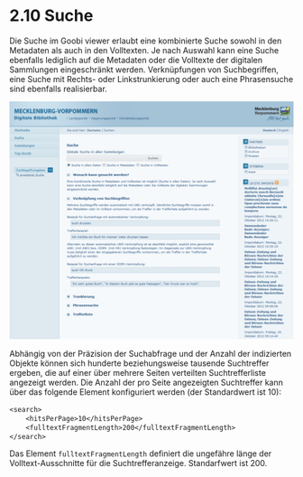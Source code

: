# 2.10 Suche

Die Suche im Goobi viewer erlaubt eine kombinierte Suche sowohl in den Metadaten als auch in den Volltexten. Je nach Auswahl kann eine Suche ebenfalls lediglich auf die Metadaten oder die Volltexte der digitalen Sammlungen eingeschränkt werden. Verknüpfungen von Suchbegriffen, eine Suche mit Rechts- oder Linkstrunkierung oder auch eine Phrasensuche sind ebenfalls realisierbar.

![](../../.gitbook/assets/suche.png)

Abhängig von der Präzision der Suchabfrage und der Anzahl der indizierten Objekte können sich hunderte beziehungsweise tausende Suchtreffer ergeben, die auf einer über mehrere Seiten verteilten Suchtrefferliste angezeigt werden. Die Anzahl der pro Seite angezeigten Suchtreffer kann über das folgende Element konfiguriert werden \(der Standardwert ist 10\):

```markup
<search>
    <hitsPerPage>10</hitsPerPage>
    <fulltextFragmentLength>200</fulltextFragmentLength>
</search> 
```

Das Element `fulltextFragmentLength` definiert die ungefähre länge der Volltext-Ausschnitte für die Suchtrefferanzeige. Standarfwert ist 200.

